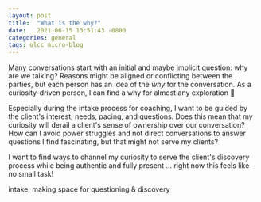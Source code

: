 ```yaml
---
layout: post
title:  "What is the why?" 
date:   2021-06-15 13:51:43 -0800
categories: general
tags: olcc micro-blog
---
```

Many conversations start with an initial and maybe implicit question: why are we talking? Reasons might be aligned or conflicting between the parties, but each person has an idea of the *why* for the conversation. As a curiosity-driven person, I can find a why for almost any exploration 🍭

Especially during the intake process for coaching, I want to be guided by the client's interest, needs, pacing, and questions. Does this mean that my curiosity will derail a client's sense of ownership over our conversation? How can I avoid power struggles and not direct conversations to answer questions I find fascinating, but that might not serve my clients?

I want to find ways to channel my curiosity to serve the client's discovery process while being authentic and fully present ... right now this feels like no small task!

 intake, making space for questioning & discovery